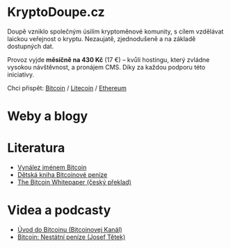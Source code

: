 # KryptoDoupe.cz
Doupě vzniklo společným úsilím kryptoměnové komunity, s cílem vzdělávat laickou veřejnost o kryptu. Nezaujatě, zjednodušeně a na základě dostupných dat.

Provoz vyjde **měsíčně na 430 Kč** (17 €) – kvůli hostingu, který zvládne vysokou návštěvnost, a pronájem CMS. Díky za každou podporu této iniciativy.

Chci přispět: [Bitcoin](https://www.blockchain.com/btc/address/bc1qwysea339u46prgagc73gply9sdw9ygmpnkp0tn) / [Litecoin](https://blockchair.com/litecoin/address/ltc1qrfezze2l9dqgqhkz6djza4d8s0drzt5zpz26cr) / [Ethereum](https://www.blockchain.com/eth/address/0x96E94Bf6F8b1d528739a4f2eaBf0ae171dde0B11)

# Weby a blogy

# Literatura
- [Vynález jménem Bitcoin](https://braiins.com/blog/vynalez-jmenem-bitcoin)
- [Dětská kniha Bitcoinové peníze](https://braiins.com/blog/bitcoinove-penize)
- [The Bitcoin Whitepaper (český překlad)](https://braiins.com/blog/the-bitcoin-whitepaper-cesky-preklad)

# Videa a podcasty
- [Úvod do Bitcoinu (Bitcoinovej Kanál)](https://www.youtube.com/playlist?list=PLiD1OrtvRy70RQ8k5HH0E3vHQPpEIJJhZ)
- [Bitcoin: Nestátní peníze (Josef Tětek)](https://www.youtube.com/playlist?list=PLGJQS0h-wqLQqIZ6U6gn5jsaUsjUqi1Bt)